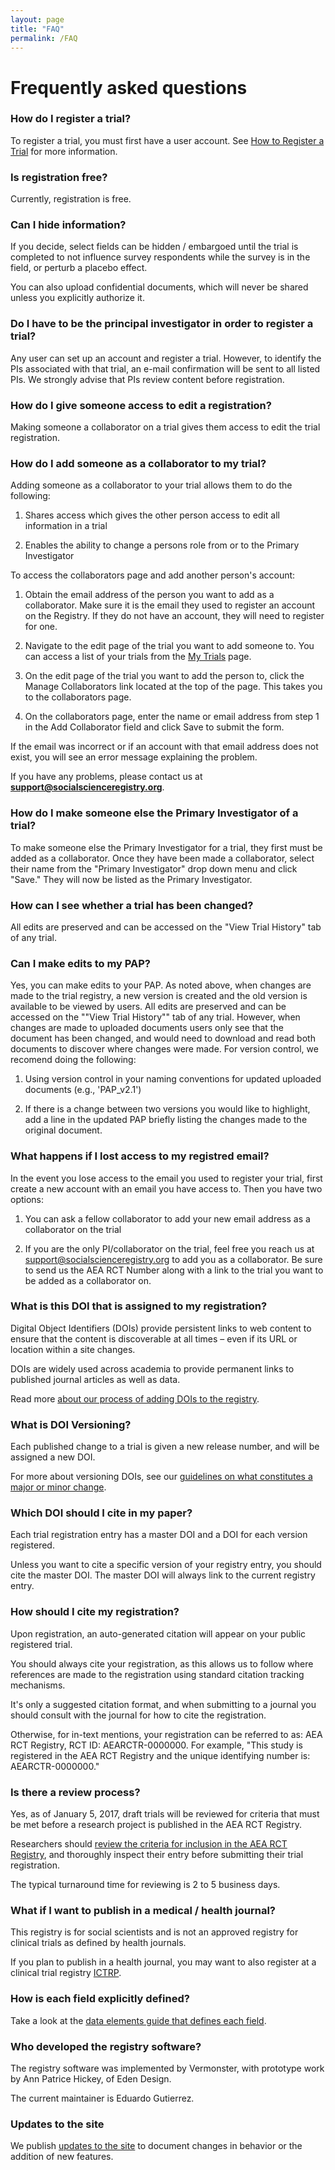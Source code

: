 ```yaml
---
layout: page
title: "FAQ"
permalink: /FAQ
---
```


# Frequently asked questions

### How do I register a trial?

To register a trial, you must first have a user account. See [How to Register a Trial](https://www.socialscienceregistry.org/site/instructions) for more information.

### Is registration free?
Currently, registration is free.

### Can I hide information?
If you decide, select fields can be hidden / embargoed until the trial is completed to not influence survey respondents while the survey is in the field, or perturb a placebo effect.

You can also upload confidential documents, which will never be shared unless you explicitly authorize it.

### Do I have to be the principal investigator in order to register a trial?
Any user can set up an account and register a trial. However, to identify the PIs associated with that trial, an e-mail confirmation will be sent to all listed PIs. We strongly advise that PIs review content before registration.

### How do I give someone access to edit a registration?
Making someone a collaborator on a trial gives them access to edit the trial registration. 

### How do I add someone as a collaborator to my trial?

Adding someone as a collaborator to your trial allows them to do the following:
1. Shares access which gives the other person access to edit all information in a trial
  
2. Enables the ability to change a persons role from or to the Primary Investigator

To access the collaborators page and add another person's account:

1. Obtain the email address of the person you want to add as a collaborator. Make sure it is the email they used to register an account on the Registry. If they do not have an account, they will need to register for one.
   
2. Navigate to the edit page of the trial you want to add someone to. You can access a list of your trials from the [My Trials](https://www.socialscienceregistry.org/trials) page.
   
3. On the edit page of the trial you want to add the person to, click the Manage Collaborators link located at the top of the page. This takes you to the collaborators page.
   
4. On the collaborators page, enter the name or email address from step 1 in the Add Collaborator field and click Save to submit the form.

If the email was incorrect or if an account with that email address does not exist, you will see an error message explaining the problem.

If you have any problems, please contact us at **support@socialscienceregistry.org**.

### How do I make someone else the Primary Investigator of a trial?
To make someone else the Primary Investigator for a trial, they first must be added as a collaborator. Once they have been made a collaborator, select their name from the "Primary Investigator" drop down menu and click "Save." They will now be listed as the Primary Investigator.

### How can I see whether a trial has been changed?
All edits are preserved and can be accessed on the "View Trial History" tab of any trial.

### Can I make edits to my PAP?
Yes, you can make edits to your PAP. As noted above, when changes are made to the trial registry, a new version is created and the old version is available to be viewed by users. All edits are preserved and can be accessed on the ""View Trial History"" tab of any trial. However, when changes are made to uploaded documents users only see that the document has been changed, and would need to download and read both documents to discover where changes were made. For version control, we recomend doing the following:

1. Using version control in your naming conventions for updated uploaded documents (e.g., 'PAP_v2.1')
  
2. If there is a change between two versions you would like to highlight, add a line in the updated PAP briefly listing the changes made to the original document.

### What happens if I lost access to my registred email?
In the event you lose access to the email you used to register your trial, first create a new account with an email you have access to. Then you have two options:

1. You can ask a fellow collaborator to add your new email address as a collaborator on the trial
   
2. If you are the only PI/collaborator on the trial, feel free you reach us at support@socialscienceregistry.org to add you as a collaborator. Be sure to send us the AEA RCT Number along with a link to the trial you want to be added as a collaborator on.

### What is this DOI that is assigned to my registration?
Digital Object Identifiers (DOIs) provide persistent links to web content to ensure that the content is discoverable at all times – even if its URL or location within a site changes.

DOIs are widely used across academia to provide permanent links to published journal articles as well as data.

Read more [about our process of adding DOIs to the registry](https://www.povertyactionlab.org/blog/8-15-19/improving-research-transparency-through-easier-faster-access-studies-aea-rct-registry).

### What is DOI Versioning? 
Each published change to a trial is given a new release number, and will be assigned a new DOI.

For more about versioning DOIs, see our [guidelines on what constitutes a major or minor change](https://www.socialscienceregistry.org/site/version).

### Which DOI should I cite in my paper?
Each trial registration entry has a master DOI and a DOI for each version registered.

Unless you want to cite a specific version of your registry entry, you should cite the master DOI. The master DOI will always link to the current registry entry.

### How should I cite my registration?
Upon registration, an auto-generated citation will appear on your public registered trial.

You should always cite your registration, as this allows us to follow where references are made to the registration using standard citation tracking mechanisms.

It's only a suggested citation format, and when submitting to a journal you should consult with the journal for how to cite the registration.

Otherwise, for in-text mentions, your registration can be referred to as: AEA RCT Registry, RCT ID: AEARCTR-0000000. For example, "This study is registered in the AEA RCT Registry and the unique identifying number is: AEARCTR-0000000."

### Is there a review process?
Yes, as of January 5, 2017, draft trials will be reviewed for criteria that must be met before a research project is published in the AEA RCT Registry.

Researchers should [review the criteria for inclusion in the AEA RCT Registry](https://www.socialscienceregistry.org/site/instructions), and thoroughly inspect their entry before submitting their trial registration.

The typical turnaround time for reviewing is 2 to 5 business days.

### What if I want to publish in a medical / health journal?
This registry is for social scientists and is not an approved registry for clinical trials as defined by health journals.

If you plan to publish in a health journal, you may want to also register at a clinical trial registry [ICTRP](https://www.who.int/clinical-trials-registry-platform).

### How is each field explicitly defined?
Take a look at the [data elements guide that defines each field](https://www.socialscienceregistry.org/AEA_RCT_Registry_Data_Elements_Definitions.pdf).

### Who developed the registry software?
The registry software was implemented by Vermonster, with prototype work by Ann Patrice Hickey, of Eden Design.

The current maintainer is Eduardo Gutierrez.

### Updates to the site
We publish [updates to the site](https://www.socialscienceregistry.org/site/updates) to document changes in behavior or the addition of new features.
